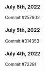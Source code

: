 ### July 8th, 2022

Commit #257902

### July 5th, 2022

Commit #314353


### July 4th, 2022

Commit #72281
